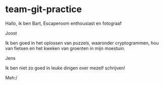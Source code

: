 # team-git-practice


Hallo, ik ben Bart,
Escaperoom enthousiast en fotograaf

Joost

Ik ben goed in het oplossen van puzzels, waaronder cryptogrammen, hou van fietsen en het kweken van groenten in mijn moestuin.

Jens

Ik ben niet zo goed in leuke dingen over mezelf schrijven!

Meh:/

